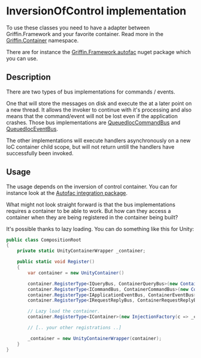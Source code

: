 ﻿# InversionOfControl implementation

To use these classes you need to have a adapter between Griffin.Framework and your favorite container. Read more in the [Griffin.Container](../../Griffin.Core/Container/) namespace.

There are for instance the [Griffin.Framework.autofac](../../Griffin.Core.Autofac/) nuget package which you can use.


## Description

There are two types of bus implementations for commands / events. 

One that will store the messages on disk and execute the at a later point on a new thread. It allows the invoker to continue with it's processing
and also means that the command/event will not be lost even if the application crashes. Those bus implementations are [QueuedIocCommandBus](QueuedIocCommandBus.cs)
and [QueuedIocEventBus](QueuedIocEventBus.cs).

The other implementations will execute handlers asynchronously on a new IoC container child scope, but will not return untill the handlers have successfully been invoked.

## Usage

The usage depends on the inversion of control container. You can for instance look at the [Autofac integration package](../../Griffin.Core.Autofac/).

What might not look straight forward is that the bus implementations requires a container to be able to work. But how can they access a container
when they are being registered in the container being built?

It's possible thanks to lazy loading. You can do something like this for Unity:

```csharp
public class CompositionRoot
{
	private static UnityContainerWrapper _container;

	public static void Register()
	{
		var container = new UnityContainer()

		container.RegisterType<IQueryBus, ContainerQueryBus>(new ContainerControlledLifetimeManager());
		container.RegisterType<ICommandBus, ContainerCommandBus>(new ContainerControlledLifetimeManager());
		container.RegisterType<IApplicationEventBus, ContainerEventBus>(new ContainerControlledLifetimeManager());
		container.RegisterType<IRequestReplyBus, ContainerRequestReplyBus>(new ContainerControlledLifetimeManager());

		// Lazy load the container.
		container.RegisterType<IContainer>(new InjectionFactory(c => _container));

		// [.. your other registrations ..]

		_container = new UnityContainerWrapper(container);
	}
}
```




